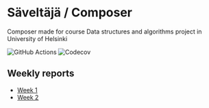 # Säveltäjä / Composer
Composer made for course Data structures and algorithms project in University of Helsinki

![GitHub Actions](https://github.com/Miniaya/Saveltaja/workflows/Java%20CI%20with%20Gradle/badge.svg)
![Codecov](https://codecov.io/gh/Miniaya/Saveltaja/branch/main/graph/badge.svg?token=03GHNVXW5A)

## Weekly reports
* [Week 1](https://github.com/Miniaya/Saveltaja/blob/main/Documentation/weekly_report1.md)
* [Week 2](https://github.com/Miniaya/Saveltaja/blob/main/Documentation/weekly_report2.md)
